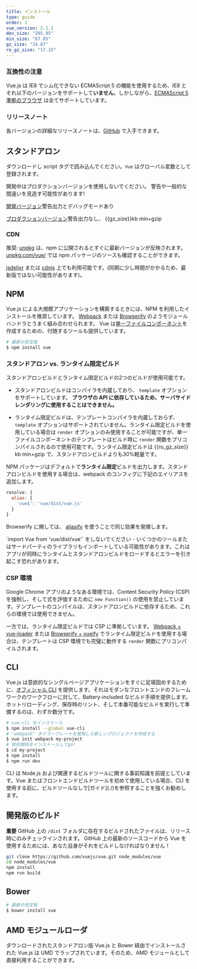 ```yaml
---
title: インストール
type: guide
order: 1
vue_version: 2.1.1
dev_size: "205.95"
min_size: "67.85"
gz_size: "24.87"
ro_gz_size: "17.15"
---
```


### 互換性の注意

Vue.js は IE8 でシム化できない ECMAScript 5 の機能を使用するため、IE8 とそれ以下のバージョンをサポートして**いません**。しかしながら、[ECMAScript 5 準拠のブラウザ](http://caniuse.com/#feat=es5) は全てサポートしています。

### リリースノート

各バージョンの詳細なリリースノートは、[GitHub](https://github.com/vuejs/vue/releases) で入手できます。

## スタンドアロン

ダウンロードし script タグで読み込んでください。`Vue` はグローバル変数として登録されます。

<p class="tip">開発中はプロダクションバージョンを使用しないでください。 警告や一般的な間違いを見逃す可能性があります!</p>

<div id="downloads">
<a class="button" href="/js/vue.js" download>開発バージョン</a><span class="light info">警告出力とデバッグモードあり </span>

<a class="button" href="/js/vue.min.js" download>プロダクションバージョン</a><span class="light info">警告出力なし、 {{gz_size}}kb min+gzip</span>
</div>

### CDN

推奨: [unpkg](https://unpkg.com/vue/dist/vue.min.js) は、npm に公開されるとすぐに最新バージョンが反映されます。[unpkg.com/vue/](https://unpkg.com/vue/) では npm パッケージのソースも確認することができます。

[jsdelivr](https://cdn.jsdelivr.net/vue/{{vue_version}}/vue.min.js) または [cdnjs](https://cdnjs.cloudflare.com/ajax/libs/vue/{{vue_version}}/vue.min.js) 上でも利用可能です。(同期に少し時間がかかるため、最新版ではない可能性があります)。

## NPM

Vue.js による大規模アプリケーションを構築するときには、NPM を利用したインストールを推奨しています。 [Webpack](http://webpack.github.io/) または [Browserify](http://browserify.org/) のようモジュールハンドラとうまく組み合わせられます。 Vue は[単一ファイルコンポーネント](single-file-components.html)を作成するための、付随するツールも提供しています。

``` bash
# 最新の安定版
$ npm install vue
```

### スタンドアロン vs. ランタイム限定ビルド

スタンドアロンビルドとランタイム限定ビルドの2つのビルドが使用可能です。

- スタンドアロンビルドはコンパイラを内蔵しており、 `template` オプションをサポートしています。 **ブラウザの API に依存しているため、サーバサイドレンダリングに使用することはできません。**

- ランタイム限定ビルドは、テンプレートコンパイラを内蔵しておらず、 `template` オプションはサポートされていません。ランタイム限定ビルドを使用している場合は `render` オプションのみ使用することが可能ですが、単一ファイルコンポーネントのテンプレートはビルド時に `render` 関数をプリコンパイルされるので使用可能です。ランタイム限定ビルドは {{ro_gz_size}} kb min+gzip で、スタンドアロンビルドよりも30%軽量です。

NPM パッケージはデフォルトで**ランタイム限定**ビルドを出力します。スタンドアロンビルドを使用する場合は、webpack のコンフィグに下記のエイリアスを追加します。

``` js
resolve: {
  alias: {
    'vue$': 'vue/dist/vue.js'
  }
}
```

Browserify に関しては、 [aliasify](https://github.com/benbria/aliasify) を使うことで同じ効果を発揮します。

<p class="tip">`import Vue from 'vue/dist/vue'` をしないでください - いくつかのツールまたはサードパーティのライブラリもインポートしている可能性があります。これはアプリが同時にランタイムとスタンドアロンビルドをロードするとエラーを引き起こす恐れがあります。</p>

### CSP 環境

Google Chrome アプリのようなある環境では、Content Security Policy (CSP) を強制し、そして式を評価するために `new Function()` の使用を禁止しています。テンプレートのコンパイルは、スタンドアロンビルドに依存するため、これらの環境では使用できません。

一方では、ランタイム限定ビルドでは CSP に準拠しています。 [Webpack + vue-loader](https://github.com/vuejs-templates/webpack-simple) または [Browserify + vueify](https://github.com/vuejs-templates/browserify-simple) でランタイム限定ビルドを使用する場合は、テンプレートは CSP 環境でも完璧に動作する `render` 関数にプリコンパイルされます。

## CLI

Vue.js は意欲的なシングルページアプリケーションをすぐに足場固めするために、[オフィシャル CLI](https://github.com/vuejs/vue-cli) を提供します。それはモダンなフロントエンドのフレームワークのワークフローに対して、Battery-included なビルド手順を提供します。ホットリローディング、保存時のリント、そして本番可能なビルドを実行して準備するのは、わずか数分です。

``` bash
# vue-cli をインストール
$ npm install --global vue-cli
# "webpack" ボイラープレートを使用した新しいプロジェクトを作成する
$ vue init webpack my-project
# 依存関係をインストールしてgo!
$ cd my-project
$ npm install
$ npm run dev
```

<p class="tip">CLI は Node.js および関連するビルドツールに関する事前知識を前提としています。Vue またはフロントエンドビルドツールを初めて使用している場合、CLI を使用する前に、ビルドツールなしで[ガイド](./)を参照することを強くお勧めします。</p>

## 開発版のビルド

**重要** GitHub 上の `/dist` フォルダに存在するビルドされたファイルは、リリース時にのみチェックインされます。 GitHub 上の最新のソースコードから Vue を使用するためには、あなた自身がそれをビルドしなければなりません！

``` bash
git clone https://github.com/vuejs/vue.git node_modules/vue
cd node_modules/vue
npm install
npm run build
```

## Bower

``` bash
# 最新の安定板
$ bower install vue
```

## AMD モジュールローダ

ダウンロードされたスタンドアロン版 Vue.js と Bower 経由でインストールされた Vue.js は UMD でラップされています。そのため、AMD モジュールとして直接利用することができます。
